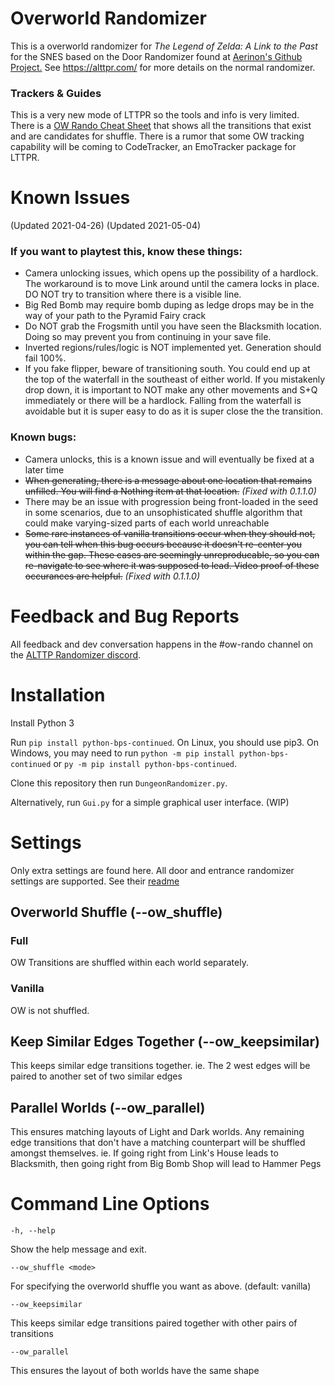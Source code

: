 # Overworld Randomizer

This is a overworld randomizer for _The Legend of Zelda: A Link to the Past_ for the SNES
based on the Door Randomizer found at [Aerinon's Github Project.](https://github.com/Aerinon/ALttPDoorRandomizer)
See https://alttpr.com/ for more details on the normal randomizer.

### Trackers & Guides

This is a very new mode of LTTPR so the tools and info is very limited. There is a [OW Rando Cheat Sheet](https://zelda.codemann8.com/images/shared/ow-rando-reference-sheet.png) that shows all the transitions that exist and are candidates for shuffle.  There is a rumor that some OW tracking capability will be coming to CodeTracker, an EmoTracker package for LTTPR.

# Known Issues
(Updated 2021-04-26)
(Updated 2021-05-04)

### If you want to playtest this, know these things:
- Camera unlocking issues, which opens up the possibility of a hardlock. The workaround is to move Link around until the camera locks in place. DO NOT try to transition where there is a visible line.
- Big Red Bomb may require bomb duping as ledge drops may be in the way of your path to the Pyramid Fairy crack
- Do NOT grab the Frogsmith until you have seen the Blacksmith location. Doing so may prevent you from continuing in your save file.
- Inverted regions/rules/logic is NOT implemented yet. Generation should fail 100%.
- If you fake flipper, beware of transitioning south. You could end up at the top of the waterfall in the southeast of either world. If you mistakenly drop down, it is important to NOT make any other movements and S+Q immediately or there will be a hardlock. Falling from the waterfall is avoidable but it is super easy to do as it is super close the the transition.

### Known bugs:
- Camera unlocks, this is a known issue and will eventually be fixed at a later time
- ~~When generating, there is a message about one location that remains unfilled. You will find a Nothing item at that location.~~ _(Fixed with 0.1.1.0)_
- There may be an issue with progression being front-loaded in the seed in some scenarios, due to an unsophisticated shuffle algorithm that could make varying-sized parts of each world unreachable
- ~~Some rare instances of vanilla transitions occur when they should not, you can tell when this bug occurs because it doesn't re-center you within the gap. These cases are seemingly unreproducable, so you can re-navigate to see where it was supposed to lead. Video proof of these occurances are helpful.~~ _(Fixed with 0.1.1.0)_

# Feedback and Bug Reports

All feedback and dev conversation happens in the #ow-rando channel on the [ALTTP Randomizer discord](https://discordapp.com/invite/alttprandomizer).

# Installation

Install Python 3

Run ```pip install python-bps-continued```.  On Linux, you should use pip3.  On Windows, you may need to run ```python -m pip install python-bps-continued``` or ```py -m pip install python-bps-continued```.

Clone this repository then run ```DungeonRandomizer.py```.

Alternatively, run ```Gui.py``` for a simple graphical user interface. (WIP)

# Settings

Only extra settings are found here. All door and entrance randomizer settings are supported. See their [readme](https://github.com/Aerinon/ALttPDoorRandomizer/blob/master/README.md)

## Overworld Shuffle (--ow_shuffle)

### Full

OW Transitions are shuffled within each world separately.

### Vanilla

OW is not shuffled.

## Keep Similar Edges Together (--ow_keepsimilar)

This keeps similar edge transitions together. ie. The 2 west edges will be paired to another set of two similar edges

## Parallel Worlds (--ow_parallel)

This ensures matching layouts of Light and Dark worlds. Any remaining edge transitions that don't have a matching counterpart will be shuffled amongst themselves. ie. If going right from Link's House leads to Blacksmith, then going right from Big Bomb Shop will lead to Hammer Pegs


# Command Line Options

```
-h, --help            
```

Show the help message and exit.

```
--ow_shuffle <mode>     
```

For specifying the overworld shuffle you want as above. (default: vanilla)

```
--ow_keepsimilar     
```

This keeps similar edge transitions paired together with other pairs of transitions

```
--ow_parallel     
```

This ensures the layout of both worlds have the same shape
